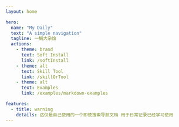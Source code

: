 ```yaml
---
layout: home

hero:
  name: "My Daily"
  text: "A simple navigation"
  tagline: 一锅大杂烩
  actions:
    - theme: brand
      text: Soft Install
      link: /softInstall
    - theme: alt
      text: Skill Tool
      link: /skillOrTool
    - theme: alt
      text: Examples
      link: /examples/markdown-examples

features:
  - title: warning
    details: 这仅是自己使用的一个即使搜索导航文档 用于日常记录已经学习使用
---
```


